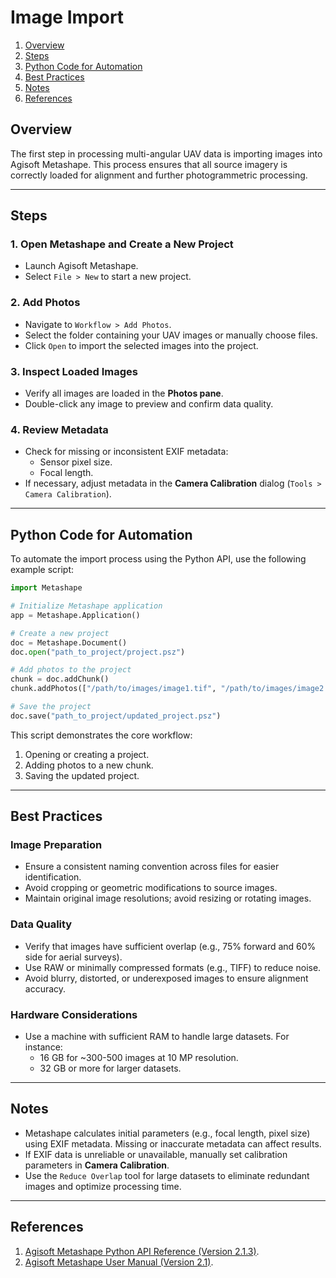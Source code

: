 # Image Import

1. [Overview](#overview)
2. [Steps](#steps)
3. [Python Code for Automation](#python-code-for-automation)
4. [Best Practices](#best-practices)
5. [Notes](#notes)
6. [References](#references)

## Overview
The first step in processing multi-angular UAV data is importing images into Agisoft Metashape. This process ensures that all source imagery is correctly loaded for alignment and further photogrammetric processing.

---

## Steps

### **1. Open Metashape and Create a New Project**
- Launch Agisoft Metashape.
- Select `File > New` to start a new project.

### **2. Add Photos**
- Navigate to `Workflow > Add Photos`.
- Select the folder containing your UAV images or manually choose files.
- Click `Open` to import the selected images into the project.

### **3. Inspect Loaded Images**
- Verify all images are loaded in the **Photos pane**.
- Double-click any image to preview and confirm data quality.

### **4. Review Metadata**
- Check for missing or inconsistent EXIF metadata:
  - Sensor pixel size.
  - Focal length.
- If necessary, adjust metadata in the **Camera Calibration** dialog (`Tools > Camera Calibration`).

---

## Python Code for Automation
To automate the import process using the Python API, use the following example script:

```python
import Metashape

# Initialize Metashape application
app = Metashape.Application()

# Create a new project
doc = Metashape.Document()
doc.open("path_to_project/project.psz")

# Add photos to the project
chunk = doc.addChunk()
chunk.addPhotos(["/path/to/images/image1.tif", "/path/to/images/image2.tif"])

# Save the project
doc.save("path_to_project/updated_project.psz")
```

This script demonstrates the core workflow:
1. Opening or creating a project.
2. Adding photos to a new chunk.
3. Saving the updated project.

---

## Best Practices

### **Image Preparation**
- Ensure a consistent naming convention across files for easier identification.
- Avoid cropping or geometric modifications to source images.
- Maintain original image resolutions; avoid resizing or rotating images.

### **Data Quality**
- Verify that images have sufficient overlap (e.g., 75% forward and 60% side for aerial surveys).
- Use RAW or minimally compressed formats (e.g., TIFF) to reduce noise.
- Avoid blurry, distorted, or underexposed images to ensure alignment accuracy.

### **Hardware Considerations**
- Use a machine with sufficient RAM to handle large datasets. For instance:
  - 16 GB for ~300-500 images at 10 MP resolution.
  - 32 GB or more for larger datasets.

---

## Notes
- Metashape calculates initial parameters (e.g., focal length, pixel size) using EXIF metadata. Missing or inaccurate metadata can affect results.
- If EXIF data is unreliable or unavailable, manually set calibration parameters in **Camera Calibration**.
- Use the `Reduce Overlap` tool for large datasets to eliminate redundant images and optimize processing time.

---

## References
1. [Agisoft Metashape Python API Reference (Version 2.1.3)](https://www.agisoft.com/pdf/metashape_python_api_2_1_3.pdf).
2. [Agisoft Metashape User Manual (Version 2.1)](https://www.agisoft.com/pdf/metashape_2_1_en.pdf).

